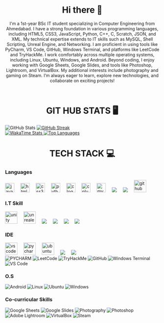 <h1 align="center">Hi there 👋</h1>
<p align="center">I'm a 1st-year BSc IT student specializing in Computer Engineering from Ahmedabad. I have a strong foundation in various programming languages, including HTML5, CSS3, JavaScript, Python, C++, C, Scratch, JSON, and XML. My technical expertise extends to IT skills such as MySQL, Shell Scripting, Unreal Engine, and Networking. I am proficient in using tools like PyCharm, VS Code, GitHub, Windows Terminal, and platforms like LeetCode and TryHackMe. I work comfortably across multiple operating systems, including Linux, Ubuntu, Windows, and Android. Beyond coding, I enjoy working with Google Sheets, Google Slides, and tools like Photoshop, Lightroom, and VirtualBox. My additional interests include photography and gaming on Steam. I’m always eager to learn, explore new technologies, and collaborate on exciting projects!</p><br>

<h1 align="center">GIT HUB STATS 🖥</h1>

<div >

  <!-- GitHub Stats -->
  <div>
    <img src="https://github-readme-stats.vercel.app/api?username=error-raga-008&show=reviews,discussions_started,prs_merged,&show_icons=true&theme=github_dark&rank_icon=github" alt="GitHub Stats" />
    <a href="https://git.io/streak-stats"><img src="http://github-readme-streak-stats.herokuapp.com?user=error-raga-008&theme=github-dark-blue&hide_border=true" alt="GitHub Streak" />
  </div>

  <!-- WakaTime Stats -->
  <div>
    <a href="https://github.com/anuraghazra/github-readme-stats">
      <img src="https://github-readme-stats.vercel.app/api/wakatime?username=error_raga_008&layout=compact" alt="WakaTime Stats" />
    </a>
    <a href="https://github.com/anuraghazra/github-readme-stats">
      <img src="https://github-readme-stats.vercel.app/api/top-langs/?username=error-raga-008&layout=compact" alt="Top Languages" />
    </a>
  </div>
</div>
<h1 align="center">TECH STACK 💻</h1>
<h3 align="left">Languages</h3>

<div align="left">
  <img src="https://cdn.jsdelivr.net/gh/devicons/devicon/icons/javascript/javascript-original.svg" height="30" alt="javascript logo"  />
  <img width="12" />
  <img src="https://cdn.jsdelivr.net/gh/devicons/devicon/icons/html5/html5-original.svg" height="30" alt="html5 logo"  />
  <img width="12" />
  <img src="https://cdn.jsdelivr.net/gh/devicons/devicon/icons/css3/css3-original.svg" height="30" alt="css3 logo"  />
  <img width="12" />
  <img src="https://cdn.jsdelivr.net/gh/devicons/devicon/icons/python/python-original.svg" height="30" alt="python logo"  />
  <img width="12" />
  <img src="https://cdn.jsdelivr.net/gh/devicons/devicon/icons/c/c-original.svg" height="30" alt="c logo"  />
  <img width="12" />
  <img src="https://cdn.jsdelivr.net/gh/devicons/devicon/icons/cplusplus/cplusplus-original.svg" height="30" alt="cplusplus logo"  />
  <img width="12" />
  <img src="https://cdn.jsdelivr.net/gh/devicons/devicon/icons/mysql/mysql-original.svg" height="30" alt="mysql logo"  />
  <img width="12" />
  <img src="https://img.shields.io/badge/Scratch-4D97FF?style=for-the-badge&logo=scratch&logoColor=white"  />
  <img width="12" />
  <img src="https://img.shields.io/badge/JSON-000000?style=for-the-badge&logo=json&logoColor=white"  />
  <img width="12" />
  <img src="https://cdn.jsdelivr.net/gh/devicons/devicon/icons/github/github-original.svg" height="40" alt="github logo"  />
  <img width="12" />
</div>


<h3 align="left">I.T Skill</h3>

<div align="left">
 
  <img src="https://cdn.jsdelivr.net/gh/devicons/devicon/icons/unity/unity-original.svg" height="40" alt="unity logo"  />
  <img width="12" />
  <img src="https://cdn.jsdelivr.net/gh/devicons/devicon/icons/unrealengine/unrealengine-original.svg" height="40" alt="unrealengine logo"  />
  <img width="12" />
  <img src="https://img.shields.io/badge/MySQL-4479A1?style=for-the-badge&logo=mysql&logoColor=white"  />
  <img width="12" />
  <img src="https://img.shields.io/badge/Shell_Scripting-4EAA25?style=for-the-badge&logo=gnu-bash&logoColor=white"  />
  <img width="12" />
  <img src="https://img.shields.io/badge/Unreal%20Engine-0E1128?style=for-the-badge&logo=unreal-engine&logoColor=white"  />
  <img width="12" />
  <img src="https://img.shields.io/badge/Networking-0078D7?style=for-the-badge&logo=network&logoColor=white"  />
  <img width="12" />
</div>


<h3 align="left">IDE</h3>

<div align="left">

 <img src="https://cdn.jsdelivr.net/gh/devicons/devicon/icons/vscode/vscode-original.svg" height="40" alt="vscode logo"  />
 <img width="12" />
 <img src="https://cdn.jsdelivr.net/gh/devicons/devicon/icons/pycharm/pycharm-original.svg" height="40" alt="pycharm logo"  />
 <img width="12" />
 <img src="https://cdn.jsdelivr.net/gh/devicons/devicon/icons/ubuntu/ubuntu-plain.svg" height="40" alt="ubuntu logo"  />
 <img width="12" />
 <img src="https://img.shields.io/badge/LeetCode-FFA116?style=for-the-badge&logo=leetcode&logoColor=black"  />
 <img width="12" />
 <img src="https://img.shields.io/badge/GitHub-181717?style=for-the-badge&logo=github&logoColor=white"  />
 <img width="12" />

</div

![PYCHARM](https://img.shields.io/badge/PyCharm-000000.svg?&style=for-the-badge&logo=PyCharm&logoColor=white)
![LeetCode](https://img.shields.io/badge/LeetCode-FFA116?style=for-the-badge&logo=leetcode&logoColor=black)
![TryHackMe](https://img.shields.io/badge/TryHackMe-2E2E2E?style=for-the-badge&logo=tryhackme&logoColor=white)
![GitHub](https://img.shields.io/badge/GitHub-181717?style=for-the-badge&logo=github&logoColor=white)
![Windows Terminal](https://img.shields.io/badge/Windows%20Terminal-4D4D4D?style=for-the-badge&logo=windows-terminal&logoColor=white)
![VS Code](https://img.shields.io/badge/VS%20Code-007ACC?style=for-the-badge&logo=visual-studio-code&logoColor=white)

<h3 align="left">O.S</h3>

![Android](https://img.shields.io/badge/Android-3DDC84?style=for-the-badge&logo=android&logoColor=white)
![Linux](https://img.shields.io/badge/Linux-FCC624?style=for-the-badge&logo=linux&logoColor=black)
![Ubuntu](https://img.shields.io/badge/Ubuntu-E95420?style=for-the-badge&logo=ubuntu&logoColor=white)
![Windows](https://img.shields.io/badge/Windows-0078D6?style=for-the-badge&logo=windows&logoColor=white)

<h3 align="left">Co-curricular Skills</h3>

![Google Sheets](https://img.shields.io/badge/Google%20Sheets-0F9D58?style=for-the-badge&logo=google-sheets&logoColor=white)
![Google Slides](https://img.shields.io/badge/Google%20Slides-F4B400?style=for-the-badge&logo=google-slides&logoColor=white)
![Photography](https://img.shields.io/badge/Photography-9C27B0?style=for-the-badge&logo=google-photos&logoColor=white)
![Photoshop](https://img.shields.io/badge/Photoshop-31A8FF?style=for-the-badge&logo=adobe-photoshop&logoColor=white)
![Adobe Lightroom](https://img.shields.io/badge/Lightroom-31A8FF?style=for-the-badge&logo=adobe-lightroom&logoColor=white)
![VirtualBox](https://img.shields.io/badge/VirtualBox-183A61?style=for-the-badge&logo=virtualbox&logoColor=white)
![Steam](https://img.shields.io/badge/Steam-000000?style=for-the-badge&logo=steam&logoColor=white)

